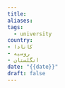 ```yaml
---
title: 
aliases: 
tags:
  - university
country: 
- کانادا
- روسیه
- انگلستان
date: "{{date}}"
draft: false
---
```



